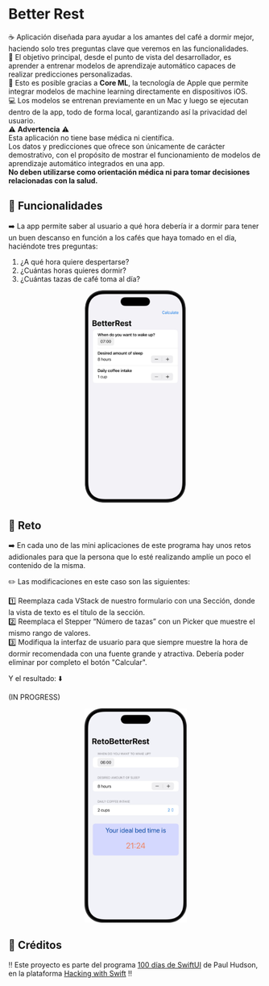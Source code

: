 # Better Rest

☕️ Aplicación diseñada para ayudar a los amantes del café a dormir mejor, haciendo solo tres preguntas clave que veremos en las funcionalidades.  
🎯 El objetivo principal, desde el punto de vista del desarrollador, es aprender a entrenar modelos de aprendizaje automático capaces de realizar predicciones personalizadas.  
🧠 Esto es posible gracias a **Core ML**, la tecnología de Apple que permite integrar modelos de machine learning directamente en dispositivos iOS.  
💻 Los modelos se entrenan previamente en un Mac y luego se ejecutan dentro de la app, todo de forma local, garantizando así la privacidad del usuario.  
⚠️ **Advertencia** ⚠️  
Esta aplicación no tiene base médica ni científica.  
Los datos y predicciones que ofrece son únicamente de carácter demostrativo, con el propósito de mostrar el funcionamiento de modelos de aprendizaje automático integrados en una app.  
**No deben utilizarse como orientación médica ni para tomar decisiones relacionadas con la salud.**

## 📱 Funcionalidades
➡️ La app permite saber al usuario a qué hora debería ir a dormir para tener un buen descanso en función a los cafés que haya tomado en el día, haciéndote tres preguntas:  
1. ¿A qué hora quiere despertarse?
2. ¿Cuántas horas quieres dormir?  
3. ¿Cuántas tazas de café toma al día?  

<p align="center">
    <img src="BetterRest.png" alt="Captura de pantalla de aplicación WeSplit" width="200" style="border-radius: 35px;">
</p>

## 🎯 Reto
➡️ En cada uno de las mini aplicaciones de este programa hay unos retos adidionales para que la persona que lo esté realizando amplíe un poco el contenido de la misma.  

✏️ Las modificaciones en este caso son las siguientes:  

1️⃣ Reemplaza cada VStack de nuestro formulario con una Sección, donde la vista de texto es el título de la sección.    
2️⃣ Reemplaca el Stepper “Número de tazas” con un Picker que muestre el mismo rango de valores.  
3️⃣ Modifiqua la interfaz de usuario para que siempre muestre la hora de dormir recomendada con una fuente grande y atractiva. Debería poder eliminar por completo el botón "Calcular".  

Y el resultado: ⬇️  

(IN PROGRESS)
<p align="center">
  <img src="RetoBetterRest.png" width="203">
</p>


## 📌 Créditos
‼️ Este proyecto es parte del programa [100 días de SwiftUI](https://www.hackingwithswift.com/100/swiftui) de Paul Hudson, en la plataforma [Hacking with Swift](https://www.hackingwithswift.com) ‼️